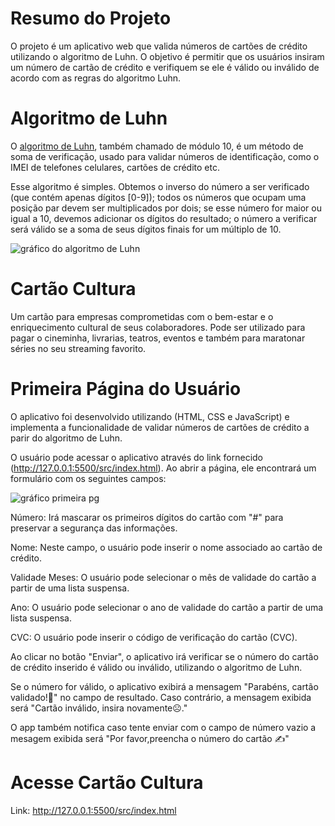 # Resumo do Projeto
O projeto é um aplicativo web que valida números de cartões de crédito utilizando o algoritmo de Luhn. O objetivo é permitir que os usuários insiram um número de cartão de crédito e verifiquem se ele é válido ou inválido de acordo com as regras do algoritmo Luhn.

#  Algoritmo de Luhn

O [algoritmo de Luhn](https://en.wikipedia.org/wiki/Luhn_algorithm), também
chamado de módulo 10, é um método de soma de verificação, usado para validar
números de identificação, como o IMEI de telefones celulares, cartões de crédito
etc.

Esse algoritmo é simples. Obtemos o inverso do número a ser verificado (que
contém apenas dígitos [0-9]); todos os números que ocupam uma posição par devem
ser multiplicados por dois; se esse número for maior ou igual a 10, devemos
adicionar os dígitos do resultado; o número a verificar será válido se a soma de
seus dígitos finais for um múltiplo de 10.

![gráfico do algoritmo de
Luhn](https://www.101computing.net/wp/wp-content/uploads/Luhn-Algorithm.png)

# Cartão Cultura
Um cartão para empresas comprometidas com o bem-estar e o enriquecimento cultural de seus colaboradores.
Pode ser utilizado para pagar o cineminha, livrarias, teatros, eventos e também para maratonar séries no seu streaming favorito.

#  Primeira Página do Usuário

O aplicativo foi desenvolvido utilizando (HTML, CSS e JavaScript) e implementa a funcionalidade de validar números de cartões de crédito a parir do algoritmo de Luhn.

O usuário pode acessar o aplicativo através do link fornecido (http://127.0.0.1:5500/src/index.html). Ao abrir a página, ele encontrará um formulário com os seguintes campos:

![gráfico primeira pg](https://media.giphy.com/media/v1.Y2lkPTc5MGI3NjExdWozcGJqYW5xOXd5YTN6enptcmFkam04ejZjd21hcnkzajg2ZXM1YiZlcD12MV9pbnRlcm5hbF9naWZfYnlfaWQmY3Q9Zw/qQwa9AbtXLuQEQEVTu/giphy.gif)

 Número:  Irá mascarar os primeiros dígitos do cartão com "#" para preservar a segurança das informações.

 Nome: Neste campo, o usuário pode inserir o nome associado ao cartão de crédito.

 Validade Meses: O usuário pode selecionar o mês de validade do cartão a partir de uma lista suspensa.

 Ano: O usuário pode selecionar o ano de validade do cartão a partir de uma lista suspensa.
 
 CVC: O usuário pode inserir o código de verificação do cartão (CVC).

Ao clicar no botão "Enviar", o aplicativo irá verificar se o número do cartão de crédito inserido é válido ou inválido, utilizando o algoritmo de Luhn. 

Se o número for válido, o aplicativo exibirá a mensagem "Parabéns, cartão validado!👏" no campo de resultado. Caso contrário, a mensagem exibida será "Cartão inválido, insira novamente☹️." 

O app também notifica caso tente enviar com o campo de número vazio a mesagem exibida será "Por favor,preencha o número do cartão ✍️"

# Acesse Cartão Cultura
Link: http://127.0.0.1:5500/src/index.html
